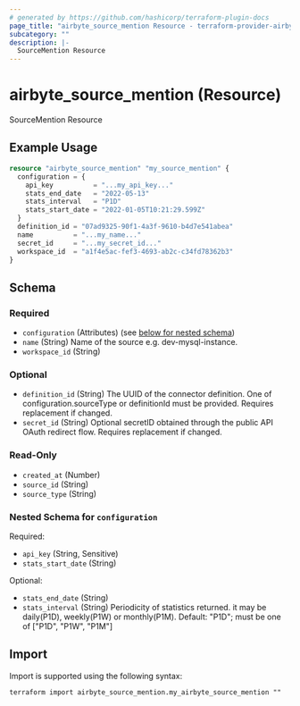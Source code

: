 ```yaml
---
# generated by https://github.com/hashicorp/terraform-plugin-docs
page_title: "airbyte_source_mention Resource - terraform-provider-airbyte"
subcategory: ""
description: |-
  SourceMention Resource
---
```


# airbyte_source_mention (Resource)

SourceMention Resource

## Example Usage

```terraform
resource "airbyte_source_mention" "my_source_mention" {
  configuration = {
    api_key          = "...my_api_key..."
    stats_end_date   = "2022-05-13"
    stats_interval   = "P1D"
    stats_start_date = "2022-01-05T10:21:29.599Z"
  }
  definition_id = "07ad9325-90f1-4a3f-9610-b4d7e541abea"
  name          = "...my_name..."
  secret_id     = "...my_secret_id..."
  workspace_id  = "a1f4e5ac-fef3-4693-ab2c-c34fd78362b3"
}
```

<!-- schema generated by tfplugindocs -->
## Schema

### Required

- `configuration` (Attributes) (see [below for nested schema](#nestedatt--configuration))
- `name` (String) Name of the source e.g. dev-mysql-instance.
- `workspace_id` (String)

### Optional

- `definition_id` (String) The UUID of the connector definition. One of configuration.sourceType or definitionId must be provided. Requires replacement if changed.
- `secret_id` (String) Optional secretID obtained through the public API OAuth redirect flow. Requires replacement if changed.

### Read-Only

- `created_at` (Number)
- `source_id` (String)
- `source_type` (String)

<a id="nestedatt--configuration"></a>
### Nested Schema for `configuration`

Required:

- `api_key` (String, Sensitive)
- `stats_start_date` (String)

Optional:

- `stats_end_date` (String)
- `stats_interval` (String) Periodicity of statistics returned. it may be daily(P1D), weekly(P1W) or monthly(P1M). Default: "P1D"; must be one of ["P1D", "P1W", "P1M"]

## Import

Import is supported using the following syntax:

```shell
terraform import airbyte_source_mention.my_airbyte_source_mention ""
```
